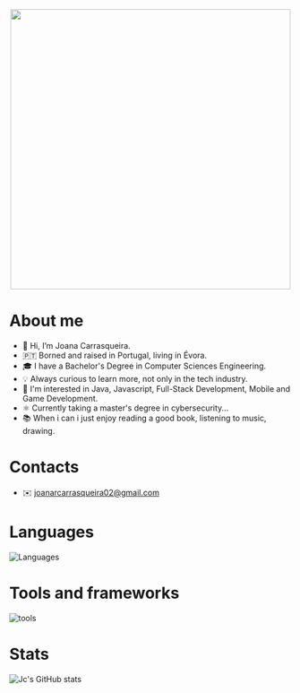 <div id="header" align="center">
  <img src="https://media.giphy.com/media/Qo2dupDib32rkTY4hX/giphy.gif" width="500"/>
</div>

# About me
- 👋 Hi, I’m Joana Carrasqueira.
- 🇵🇹 Borned and raised in Portugal, living in Évora.
- 🎓 I have a Bachelor's Degree in Computer Sciences Engineering.
- 💡 Always curious to learn more, not only in the tech industry.
- 👀 I'm interested in Java, Javascript, Full-Stack Development, Mobile and Game Development.
- ⚛️ Currently taking a master's degree in cybersecurity...
- 📚 When i can i just enjoy reading a good book, listening to music, drawing.

# Contacts
- ✉️ joanarcarrasqueira02@gmail.com

# Languages
![Languages](https://skills.thijs.gg/icons?i=c,cs,java,py,js,html,css,kotlin,postgres,markdown)

# Tools and frameworks
![tools](https://skills.thijs.gg/icons?i=linux,postman,git,maven,gradle,django,spring,androidstudio,fastapi,docker,dotnet,bootstrap)

# Stats
![Jc's GitHub stats](https://github-readme-stats-sigma-five.vercel.app/api?username=jcarrasqueira&count_private=true&show_icons=true&theme=tokyonight)

